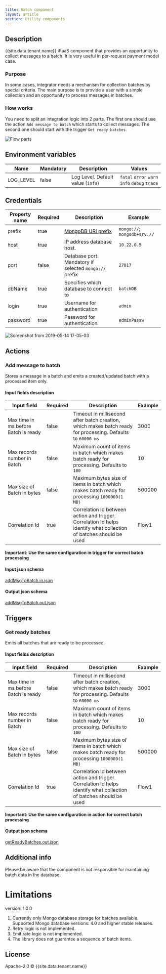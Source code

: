 ```yaml
---
title: Batch component
layout: article
section: Utility components
---
```


## Description
{{site.data.tenant.name}} iPaaS component that provides an opportunity to collect messages to a batch. It is very useful in per-request payment model case.

### Purpose

In some cases, integrator needs a mechanism for collection batches by special criteria. The main purpose is to provide a user with a simple collection and an opportunity to process messages in batches.

### How works

You need to split an integration logic into 2 parts. The first one should use the action `Add message to batch` which starts to collect messages. The second one should start with the trigger `Get ready batches`.

![Flow parts](https://user-images.githubusercontent.com/13310949/57698996-97aa4580-765f-11e9-8ab8-205b7927d33a.png)

## Environment variables

| Name | Mandatory | Description | Values |
| ---- |--------- |----------- |------ |
| LOG_LEVEL | false | Log Level. Default value (`info`) | `fatal` `error` `warn` `info` `debug` `trace` |

## Credentials

| Property name | Required | Description | Example |
|-------------|--------|-----------|-------|
| prefix       | true   | [MongoDB URI prefix](https://docs.mongodb.com/manual/reference/connection-string/) | `mongo://`; `mongodb+srv://` |
| host         | true   | IP address database host. | `10.22.0.5` |
| port         | false  | Database port. Mandatory if selected `mongo://` prefix | `27017` |
| dbName       | true   | Specifies which database to connect to | `batchDB` |
| login        | true   | Username for authentication | `admin` |
| password     | true   | Password for authentication | `adminPassw` |

![Screenshot from 2019-05-14 17-05-03](https://user-images.githubusercontent.com/13310949/57704412-80bd2080-766a-11e9-977f-86f96820d30d.png)

## Actions

### Add message to batch
Stores a message in a batch and emits a created/updated batch with a processed item only.

#### Input fields description

| Input field | Required | Description | Example |
|-----------|--------|---------|---------|
| Max time in ms before Batch is ready | false | Timeout in millisecond after batch creation, which makes batch ready for processing. Defaults to `60000 ms` | 3000 |
| Max records number in Batch | false | Maximum count of items in batch which makes batch ready for processing. Defaults to `100` | 10 |
| Max size of Batch in bytes | false | Maximum bytes size of items in batch which makes batch ready for processing `1000000(1 MB)` | 500000 |
| Correlation Id | true | Correlation Id between action and trigger. Correlation Id helps identify what collection of batches should be used | Flow1 |


**Important: Use the same configuration in trigger for correct batch processing**

#### Input json schema
[addMsgToBatch.in.json](./resources/addMsgToBatch.in.json)

#### Output json schema
[addMsgToBatch.out.json](./resources/addMsgToBatch.out.json)


## Triggers

### Get ready batches
Emits all batches that are ready to be processed.

#### Input fields description

| Input field | Required | Description | Example |
|-----------|--------|---------|---------|
| Max time in ms before Batch is ready | false | Timeout in millisecond after batch creation, which makes batch ready for processing. Defaults to `60000 ms` | 3000 |
| Max records number in Batch | false | Maximum count of items in batch which makes batch ready for processing. Defaults to `100` | 10 |
| Max size of Batch in bytes | false | Maximum bytes size of items in batch which makes batch ready for processing `1000000(1 MB)` | 500000 |
| Correlation Id | true | Correlation Id between action and trigger. Correlation Id helps identify what collection of batches should be used | Flow1 |

**Important: Use the same configuration in action for correct batch processing**

#### Output json schema
[getReadyBatches.out.json](./resources/getReadyBatches.out.json)


## Additional info
Please be aware that the component is not responsible for maintaining batch data in the database.

# Limitations

version: 1.0.0

1. Currently only Mongo database storage for batches available.
Supported Mongo database versions: 4.0 and higher stable releases.
2. Retry logic is not implemented.
3. Emit rate logic is not implemented.
4. The library does not guarantee a sequence of batch items.


## License

Apache-2.0 © {{site.data.tenant.name}}
